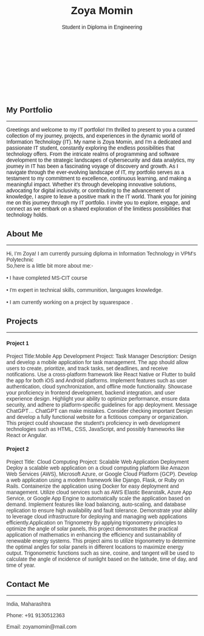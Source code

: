 <!DOCTYPE html>
<html lang="en">
<head>
 <title>Supriya Davalpure- Portfolio</title>
 <meta charset="UTF-8">
 <meta name="viewport" content="width=device-width, initial-scale=1">
 <link rel="stylesheet" href="https://www.w3schools.com/w3css/4/w3.css">
 <link rel="stylesheet" href="https://fonts.googleapis.com/css?family=Montserrat">
 <link rel="stylesheet" href="https://cdnjs.cloudflare.com/ajax/libs/font￾awesome/4.7.0/css/font-awesome.min.css">
 <style>
 body, h1, h2, h3, h4, h5, h6 {
 font-family: "Montserrat", sans-serif;
 }
 /* Adjust paragraph color */
 #about p {
 color: #333; /* Darker shade of black */
 }
 /* Remove space on the right side */
 .w3-main {
 margin-left: 0; /* Remove default margin */
 padding-left: 0; /* Remove default padding */
 }
 </style>
</head>
<body>
<!-- Hidden Sidebar (reveals when clicked on menu icon) -->
<nav class="w3-sidebar w3-black w3-animate-right w3-xxlarge" 
style="display:none;padding-top:150px;right:0;z-index:2" id="mySidebar">
 <a href="javascript:void(0)" onclick="closeNav()" class="w3-button w3-black w3-
xxxlarge w3-display-topright" style="padding:0 12px;">
 <i class="fa fa-remove"></i>
 </a>
 <div class="w3-bar-block w3-center">
 <a href="#" class="w3-bar-item w3-button w3-text-grey w3-hover-black" 
onclick="closeNav()">Home</a>
 <a href="#portfolio" class="w3-bar-item w3-button w3-text-grey w3-hover-black" 
onclick="closeNav()">Portfolio</a>
 <a href="#about" class="w3-bar-item w3-button w3-text-grey w3-hover-black" 
onclick="closeNav()">About</a>
 <a href="#contact" class="w3-bar-item w3-button w3-text-grey w3-hover-black" 
onclick="closeNav()">Contact</a>
 </div>
</nav>
<!-- Page Content -->
<div class="w3-main" style="padding: 0; margin-left: 0;">
 <!-- Menu icon to open sidebar -->
 <span class="w3-button w3-top w3-white w3-xxlarge w3-text-grey w3-hover-text￾black" style="width:auto;right:0;" onclick="openNav()"><i class="fa fa￾bars"></i></span>
 <!-- Header -->
 <header class="w3-container w3-center" style="padding:128px 16px" id="home">
 <h1 class="w3-jumbo"><b>Zoya Momin</b></h1>
 <p>Student in Diploma in Engineering</p>
 </header>
 <!-- Portfolio Section -->
 <div class="w3-padding-32 w3-content" id="portfolio">
 <h2 class="w3-text-grey">My Portfolio</h2>
 <hr class="w3-opacity">
 <p> Greetings and welcome to my IT portfolio! 
 I'm thrilled to present to you a curated collection of my journey, projects, and 
experiences in the dynamic world of Information Technology (IT). 
 My name is Zoya Momin, and I'm a dedicated and passionate IT student, constantly 
exploring the endless possibilities that technology offers. 
 From the intricate realms of programming and software development to the 
strategic landscapes of cybersecurity and data analytics, my journey in IT has been a 
fascinating voyage of discovery and growth. 
 As I navigate through the ever-evolving landscape of IT, my portfolio serves as a 
testament to my commitment to excellence, continuous learning, and making a 
meaningful impact. 
 Whether it's through developing innovative solutions, advocating for digital 
inclusivity, or contributing to the advancement of knowledge, I aspire to leave a positive 
mark in the IT world.
 Thank you for joining me on this journey through my IT portfolio. I invite you to 
explore, engage, and connect as we embark on a shared exploration of the limitless 
possibilities that technology holds.
 
 
 
 </p>
 <!-- Your portfolio content goes here -->
 </div>
 <!-- About Section -->
 <div class="w3-content w3-justify w3-text-grey w3-padding-32" id="about">
 <h2>About Me</h2>
 <hr class="w3-opacity">
 <p>Hi, I’m Zoya! I am currently pursuing diploma in Information Technology in VPM's 
Polytechnic 
 <br>So,here is a little bit more about me:-</br>
 <br> • I have completed MS-CIT course</br>
 <br>• I'm expert in technical skills, communition, languages knowledge.</br>
 <br>• I am currently working on a project by squarespace .</br>
 </p> 
 
<!-- Project Section -->
<div class="w3-padding-32 w3-content w3-text-grey" id="projects">
 <h2>Projects</h2>
 <hr class="w3-opacity">
 <div class="w3-row-padding">
 <div class="w3-col m6">
 <div class="w3-card w3-round w3-white">
 <div class="w3-container">
 <h4><b>Project 1</b></h4>
 <p> Project Title:Mobile App Development Project: Task Manager
Description: Design and develop a mobile application for task management. 
The app should allow users to create, prioritize, and track tasks, set deadlines, and 
receive notifications.
Use a cross-platform framework like React Native or Flutter to build the app for both 
iOS and Android platforms. 
Implement features such as user authentication, cloud synchronization, and offline 
mode functionality. 
Showcase your proficiency in frontend development, backend integration, and user 
experience design. 
Highlight your ability to optimize performance, ensure data security, and adhere to 
platform-specific guidelines for app deployment.
Message ChatGPT…
ChatGPT can make mistakes. Consider checking important Design and develop a fully 
functional website for a fictitious company or organization. 
This project could showcase the student's proficiency in web development 
technologies such as HTML, CSS, JavaScript, and possibly frameworks like React or 
Angular.
</p>
 </div>
 </div>
 </div>
 <div class="w3-col m6">
 <div class="w3-card w3-round w3-white">
 <div class="w3-container">
 <h4><b>Project 2</b></h4>
 <p>Project Title: Cloud Computing Project:
 Scalable Web Application Deployment Deploy a scalable web application on a 
cloud computing platform like Amazon Web Services (AWS), Microsoft Azure, or Google 
Cloud Platform (GCP). 
 Develop a web application using a modern framework like Django, Flask, or 
Ruby on Rails. 
Containerize the application using Docker for easy deployment and management. 
Utilize cloud services such as AWS Elastic Beanstalk, Azure App Service, or Google App 
Engine to automatically scale the application based on demand. Implement features 
like load balancing, auto-scaling, and database replication to ensure high availability
and fault tolerance. 
Demonstrate your ability to leverage cloud infrastructure for deploying and managing 
web applications efficiently.Application on Trignometry
By applying trigonometry principles to optimize the angle of solar panels, this project 
demonstrates the practical application of mathematics
in enhancing the efficiency and sustainability of renewable energy systems. This project 
aims to utilize trigonometry to determine the optimal angles for solar panels in different 
locations to maximize energy output. Trigonometric functions such as sine, cosine, and 
tangent will be used to calculate the angle of incidence of sunlight based on the 
latitude, time of day, and time of year.</p>
 </div>
 </div>
 </div>
 
 </div>
</div>
<!-- Contact Section -->
 <div class="w3-padding-32 w3-content w3-text-grey" id="contact" style="margin￾bottom:64px">
 <h2>Contact Me</h2>
 <hr class="w3-opacity">
 <div class="w3-section">
 <p><i class="fa fa-map-marker fa-fw w3-xxlarge w3-margin-right"></i>India, 
Maharashtra</p>
 <p><i class="fa fa-phone fa-fw w3-xxlarge w3-margin-right"></i> Phone: +91 
9130512363</p>
 <p><i class="fa fa-envelope fa-fw w3-xxlarge w3-margin-right"> </i> Email: 
zoyamomin@mail.com</p>
 </div>
<script>
 // Open and close sidebar
 function openNav() {
 document.getElementById("mySidebar").style.width = "60%";
 document.getElementById("mySidebar").style.display = "block";
 }
 function closeNav() {
 document.getElementById("mySidebar").style.display = "none";
 }
</script>
</body>
</html>
